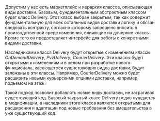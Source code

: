 Допустим у нас есть маркетплейс и иерархия классов, описывающая виды доставки. Базовым, фундаментальным абстрактным классом будет класс Delivery. 
Этот класс выбран закрытым, так как содержит фундаментальную для всех остальных видов доставки логику и обязан следовать контракту, согласно которому запрещено вносить в производственной среде изменения, влияющие на дочерние классы. Кроме того он предоставляет интерфейс для работы с конкретными видами доставки.

Наследниками класса Delivery будут открытые к изменениям классы _OnDemandDelivery_, _PvzDelivery_, _CourierDelivery_. 
Эти классы будут открытыми к изменениям и в целом при разработке нового функционала, касающегося сущнствующих видов доставки, будут заложены в эти классы. Например, CourierDelivery можно будет расширить новыми курьерскими опциями доставки, например, подъемом на этаж.

Такой подход позволит добавлять новые виды доставки, не затрагивая существующий код. Базовый закрытый класс Delivery редко нуждается в модификации, а наследники этого класса являются открытыми для расширения и адаптации под новые требования без вмешательства в уже существующий код.